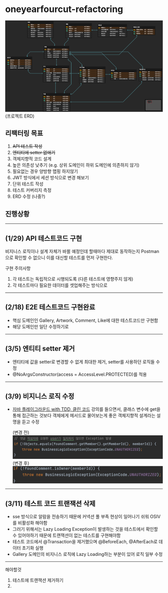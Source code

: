 # oneyearfourcut-refactoring

![img.png](imgDirectory/img.png)
(프로젝트 ERD)
## 리팩터링 목표
1. ~~API 테스트 작성~~
2. ~~엔티티에 setter 없애기~~
3. 객체지향적 코드 설계 
4. 높은 의존성 낮추기 (e.g. 상위 도메인이 하위 도메인에 의존하지 않기)
5. 필요없는 경우 양방향 맵핑 하지않기 
6. JWT 방식에서 세션 방식으로 변경 해보기 
7. 단위 테스트 작성 
8. 테스트 커버리지 측정 
9. ERD 수정 (나중?)

## 진행상황

---
##  (1/29) API 테스트코드 구현

비지니스 로직이나 설계 자체가 바뀔 예정인데 할때마다 제대로 동작하는지 Postman으로 확인할 수 없으니 이를 대신할 테스트를 먼저 구현한다.

구현 주의사항
1. 각 테스트는 독립적으로 시행되도록 (다른 테스트에 영향주지 않게)
2. 각 테스트마다 필요한 데이터를 셋업해주는 방식으로

---
## (2/18) E2E 테스트코드 구현완료
- 핵심 도메인인 Gallery, Artwork, Comment, Like에 대한 테스트코드만 구현함
- 해당 도메인만 일단 수정하기로

---
## (3/5) 엔티티 setter 제거
- 엔티티에 값을 setter로 변경할 수 없게 최대한 제거, setter를 사용하던 로직들 수정 
- @NoArgsConstructor(access = AccessLevel.PROTECTED)를 적용

---
## (3/9) 비지니스 로직 수정
- [자바 플레이그라운드 with TDD, 클린 코드](https://edu.nextstep.camp/c/9WPRB0ys/) 강의를 들으면서, 클래스 변수에 get을 통해 접근하는 것보다 객체에게 메서드로 물어보는게 좋은 객체지향적 설계라는 설명을 듣고 수정

  (변경 전)
![변경 전](imgDirectory/img_1.png)
  (변경 후)
![변경 후](imgDirectory/img_2.png)

---
## (3/11) 테스트 코드 트랜잭션 삭제
- sse 방식으로 알람을 전송하기 때문에 커넥션 풀 부족 현상이 일어나기 쉬워 OSIV를 비활성화 해야함
- 그러기 위해서는 Lazy Loading Exception이 발생하는 것을 테스트에서 확인할 수 있어야하기 때문에 트랜잭션이 없는 테스트를 구현해야함
- 테스트 코드에서 @Transaction을 제거했으며 @BeforeEach, @AfterEach로 데이터 초기화 실행
- Gallery 도메인의 비지니스 로직에 Lazy Loading하는 부분이 있어 로직 일부 수정

---


해야할것
1. 테스트에 트랜잭션 제거하기
2. 